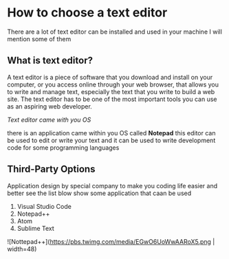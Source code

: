 # How to choose a text editor

There are a lot of text editor can be installed and used in your machine I will mention some of them

## What is text editor?

A text editor is a piece of software that you download and install on your computer, or you access online through your web browser, that allows you to write and manage text, especially the text that you write to build a web site. The text editor has to be one of the most important tools you can use as an aspiring web developer.

_Text editor came with you OS_

there is an application came within you OS called **Notepad** this editor can be used to edit or write your text and it can be used to write development code for some programming languages

## Third-Party Options
Application design by special company to make you coding life easier and better see the list blow show some application that caan be used

1. Visual Studio Code
2. Notepad++
3. Atom
4. Sublime Text

![Nottepad++](https://pbs.twimg.com/media/EGwO6UoWwAARoX5.png | width=48)
